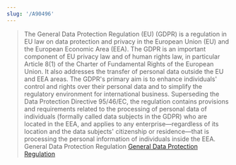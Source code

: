 ```yaml
---
slug: '/A90496'
---
```


> The General Data Protection Regulation (EU) (GDPR) is a regulation in EU law on data protection and privacy in the European Union (EU) and the European Economic Area (EEA). The GDPR is an important component of EU privacy law and of human rights law, in particular Article 8(1) of the Charter of Fundamental Rights of the European Union. It also addresses the transfer of personal data outside the EU and EEA areas. The GDPR's primary aim is to enhance individuals' control and rights over their personal data and to simplify the regulatory environment for international business. Superseding the Data Protection Directive 95/46/EC, the regulation contains provisions and requirements related to the processing of personal data of individuals (formally called data subjects in the GDPR) who are located in the EEA, and applies to any enterprise—regardless of its location and the data subjects' citizenship or residence—that is processing the personal information of individuals inside the EEA. General Data Protection Regulation [General Data Protection Regulation](https://en.wikipedia.org/wiki/General_Data_Protection_Regulation)
